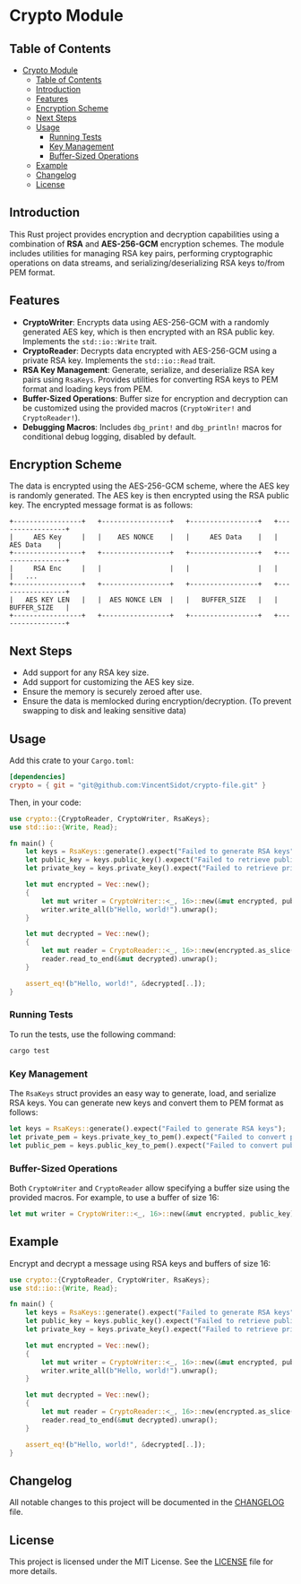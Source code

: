 # Crypto Module

## Table of Contents

- [Crypto Module](#crypto-module)
  - [Table of Contents](#table-of-contents)
  - [Introduction](#introduction)
  - [Features](#features)
  - [Encryption Scheme](#encryption-scheme)
  - [Next Steps](#next-steps)
  - [Usage](#usage)
    - [Running Tests](#running-tests)
    - [Key Management](#key-management)
    - [Buffer-Sized Operations](#buffer-sized-operations)
  - [Example](#example)
  - [Changelog](#changelog)
  - [License](#license)


## Introduction

This Rust project provides encryption and decryption capabilities using a combination of **RSA** and **AES-256-GCM** encryption schemes. The module includes utilities for managing RSA key pairs, performing cryptographic operations on data streams, and serializing/deserializing RSA keys to/from PEM format.

## Features

- **CryptoWriter**: Encrypts data using AES-256-GCM with a randomly generated AES key, which is then encrypted with an RSA public key. Implements the `std::io::Write` trait.
- **CryptoReader**: Decrypts data encrypted with AES-256-GCM using a private RSA key. Implements the `std::io::Read` trait.
- **RSA Key Management**: Generate, serialize, and deserialize RSA key pairs using `RsaKeys`. Provides utilities for converting RSA keys to PEM format and loading keys from PEM.
- **Buffer-Sized Operations**: Buffer size for encryption and decryption can be customized using the provided macros (`CryptoWriter!` and `CryptoReader!`).
- **Debugging Macros**: Includes `dbg_print!` and `dbg_println!` macros for conditional debug logging, disabled by default.

## Encryption Scheme

The data is encrypted using the AES-256-GCM scheme, where the AES key is randomly generated. The AES key is then encrypted using the RSA public key. The encrypted message format is as follows:

```plaintext
+-----------------+   +-----------------+   +-----------------+   +-----------------+   
|     AES Key     |   |    AES NONCE    |   |     AES Data    |   |     AES Data    |   
+-----------------+   +-----------------+   +-----------------+   +-----------------+   
|     RSA Enc     |   |                 |   |                 |   |                 |   ...
+-----------------+   +-----------------+   +-----------------+   +-----------------+   
|   AES KEY LEN   |   |  AES NONCE LEN  |   |   BUFFER_SIZE   |   |   BUFFER_SIZE   |  
+-----------------+   +-----------------+   +-----------------+   +-----------------+
```

## Next Steps

- Add support for any RSA key size.
- Add support for customizing the AES key size.
- Ensure the memory is securely zeroed after use.
- Ensure the data is memlocked during encryption/decryption. (To prevent swapping to disk and leaking sensitive data)

## Usage

Add this crate to your `Cargo.toml`:

```toml
[dependencies]
crypto = { git = "git@github.com:VincentSidot/crypto-file.git" }
```

Then, in your code:

```rust
use crypto::{CryptoReader, CryptoWriter, RsaKeys};
use std::io::{Write, Read};

fn main() {
    let keys = RsaKeys::generate().expect("Failed to generate RSA keys");
    let public_key = keys.public_key().expect("Failed to retrieve public key");
    let private_key = keys.private_key().expect("Failed to retrieve private key");

    let mut encrypted = Vec::new();
    {
        let mut writer = CryptoWriter::<_, 16>::new(&mut encrypted, public_key).unwrap();
        writer.write_all(b"Hello, world!").unwrap();
    }

    let mut decrypted = Vec::new();
    {
        let mut reader = CryptoReader::<_, 16>::new(encrypted.as_slice(), private_key).unwrap();
        reader.read_to_end(&mut decrypted).unwrap();
    }

    assert_eq!(b"Hello, world!", &decrypted[..]);
}
```

### Running Tests

To run the tests, use the following command:

```bash
cargo test
```

### Key Management

The `RsaKeys` struct provides an easy way to generate, load, and serialize RSA keys. You can generate new keys and convert them to PEM format as follows:

```rust
let keys = RsaKeys::generate().expect("Failed to generate RSA keys");
let private_pem = keys.private_key_to_pem().expect("Failed to convert private key to PEM");
let public_pem = keys.public_key_to_pem().expect("Failed to convert public key to PEM");
```

### Buffer-Sized Operations

Both `CryptoWriter` and `CryptoReader` allow specifying a buffer size using the provided macros. For example, to use a buffer of size 16:

```rust
let mut writer = CryptoWriter::<_, 16>::new(&mut encrypted, public_key).unwrap();
```

## Example

Encrypt and decrypt a message using RSA keys and buffers of size 16:

```rust
use crypto::{CryptoReader, CryptoWriter, RsaKeys};
use std::io::{Write, Read};

fn main() {
    let keys = RsaKeys::generate().expect("Failed to generate RSA keys");
    let public_key = keys.public_key().expect("Failed to retrieve public key");
    let private_key = keys.private_key().expect("Failed to retrieve private key");

    let mut encrypted = Vec::new();
    {
        let mut writer = CryptoWriter::<_, 16>::new(&mut encrypted, public_key).unwrap();
        writer.write_all(b"Hello, world!").unwrap();
    }

    let mut decrypted = Vec::new();
    {
        let mut reader = CryptoReader::<_, 16>::new(encrypted.as_slice(), private_key).unwrap();
        reader.read_to_end(&mut decrypted).unwrap();
    }

    assert_eq!(b"Hello, world!", &decrypted[..]);
}
```

## Changelog

All notable changes to this project will be documented in the [CHANGELOG](./CHANGELOG.md) file.

## License

This project is licensed under the MIT License. See the [LICENSE](./LICENSE) file for more details.